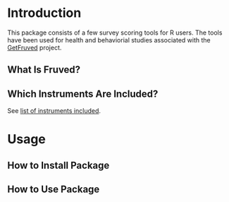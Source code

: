 # Introduction

This package consists of a few survey scoring tools for R users. The tools have been used for health and behaviorial studies associated with the [GetFruved](http://fruved.com/) project.

## What Is Fruved?

## Which Instruments Are Included?

See [list of instruments included](http://github.com/wzhou7/Fruved/docs/instrument_list.md).

# Usage

## How to Install Package

## How to Use Package



